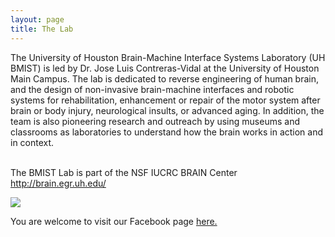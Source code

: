 ```yaml
---
layout: page
title: The Lab
---
```

The University of Houston Brain-Machine Interface Systems Laboratory (UH BMIST) is led by Dr. Jose Luis Contreras-Vidal at the University of Houston Main Campus. The lab is dedicated to reverse engineering of human brain, and the design of non-invasive brain-machine interfaces and robotic systems for rehabilitation, enhancement or repair of the motor system after brain or body injury, neurological insults, or advanced aging. In addition, the team is also pioneering research and outreach by using museums and classrooms as laboratories to understand how the brain works in action and in context. 

<br> The BMIST Lab is part of the NSF IUCRC BRAIN Center <a href="http://brain.egr.uh.edu/">http://brain.egr.uh.edu/</a>


<img src="/neurohumanities/photos/brain.png">

You are welcome to visit our Facebook page <a href="https://www.facebook.com/UHBMIST/" target="_blank">here.</a>
